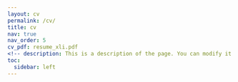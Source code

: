 ```yaml
---
layout: cv
permalink: /cv/
title: cv
nav: true
nav_order: 5
cv_pdf: resume_xli.pdf
<!-- description: This is a description of the page. You can modify it in '_pages/cv.md'. You can also change or remove the top pdf download button. -->
toc:
  sidebar: left
---
```

